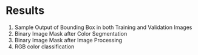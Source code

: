 # Results

1. Sample Output of Bounding Box in both Training and Validation Images
2. Binary Image Mask after Color Segmentation 
3. Binary Image Mask after Image Processing
4. RGB color classification
